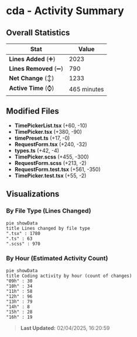 # cda - Activity Summary 

## Overall Statistics

| Stat                   | Value                                                             |
| ---------------------- | ----------------------------------------------------------------- |
| **Lines Added** (➕)   | 2023                                          |
| **Lines Removed** (➖) | 790                                        |
| **Net Change** (↕)    | 1233                |
| **Active Time** (⌚)   | 465 minutes |


## Modified Files
- **TimePickerList.tsx** (+60, -10)
- **TimePicker.tsx** (+380, -90)
- **timePreset.ts** (+17, -0)
- **RequestForm.tsx** (+240, -32)
- **types.ts** (+42, -4)
- **TimePicker.scss** (+455, -300)
- **RequestForm.scss** (+213, -2)
- **RequestForm.test.tsx** (+561, -350)
- **TimePicker.test.tsx** (+55, -2)

## Visualizations

### By File Type (Lines Changed)

```mermaid
pie showData
title Lines changed by file type
".tsx" : 1780
".ts" : 63
".scss" : 970
```

### By Hour (Estimated Activity Count)

```mermaid
pie showData
title Coding activity by hour (count of changes)
"09h" : 30
"10h" : 34
"11h" : 58
"12h" : 96
"13h" : 79
"14h" : 8
"15h" : 28
"16h" : 19
```


> **Last Updated:** 02/04/2025, 16:20:59